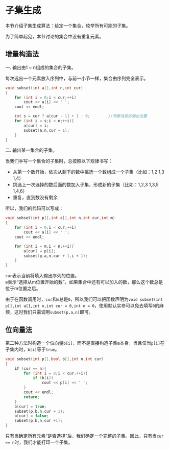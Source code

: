 # 子集生成
本节介绍子集生成算法：给定一个集合，枚举所有可能的子集。

为了简单起见，本节讨论的集合中没有重复元素。

## 增量构造法
一. 输出由1 ~ n组成的集合的子集。

每次选出一个元素放入序列中，与前一小节一样，集合由序列完全表示。

```cpp
void subset(int a[],int n,int cur)
{
    for (int i = 0;i < cur;++i)
        cout << a[i] << ' ';
    cout << endl;

    int s = cur ? a[cur - 1] + 1 : 0;        //判断当前的输出位置
    for (int i = s;i < n;++i){
        a[cur] = i;
        subset(a,n,cur + 1);
    }
}
```

二. 输出某一集合的子集。

当我们手写一个集合的子集时，总按照以下规律书写：
- 从第一个数开始，依次从剩下的数中挑选一个数组成一个子集（比如：1,2 1,3 1,4）
- 挑选上一次选择的数后面的数加入子集，形成新的子集（比如：1,2,3 1,3,5 1,4,6）
- 重复，直到数没有剩余

所以，我们的代码可以写成：
```cpp
void subset(int p[],int a[],int n,int cur,int m)
{
    for (int i = 0;i < cur;++i)
        cout << a[i] << ' ';
    cout << endl;

    for (int i = m;i < n;++i){
        a[cur] = p[i];
        subset(p,a,n,cur + 1,i + 1);
    }
}
```

`cur`表示当前将填入输出序列的位置。  
`m`表示“选择从m位置开始的数”。如果集合中还有可以加入的数，那么这个数总是位于m位置之后。  

由于在函数调用时，`cur`和`m`总是`0`，所以我们可以把函数声明为`void subset(int p[],int a[],int n,int cur = 0,int m = 0`，使用默认实参可以免去填写`0`的麻烦，这时我们只需调用`subset(p,a,n)`即可。

## 位向量法
第二种方法时构造一个位向量`b[i]`，而不是直接构造子集a本身，当且仅当`p[i]`在子集内时，`b[i]`等于`true`。

```cpp
void subset(int p[],bool b[],int n,int cur)
{
    if (cur == n){
        for (int i = 0;i < cur;++i){
            if (b[i])
                cout << p[i] << ' ';
        }
        cout << endl;
        return;
    }
    b[cur] = true;
    subset(p,b,n,cur + 1);
    b[cur] = false;
    subset(p,b,n,cur +1);
}
```

只有当确定所有元素“是否选择”后，我们确定一个完整的子集。因此，只有当`cur == n`时，我们才能打印一个子集。